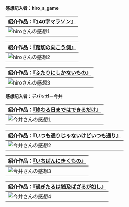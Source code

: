 
**感想記入者：hiro_s_game**  

|紹介作品：[『140字マラソン』](https://www.pixiv.net/artworks/74200004)|
|---|
|![hiroさんの感想1](./kansou/h_1.jpg)|

|紹介作品：[『踏切の向こう側』](https://twitter.com/megaknight427/status/1127568426782748673?s=20)|
|---|
|![hiroさんの感想2](./kansou/h_2.jpg)|

|紹介作品：[『ふたりにしかないもの』](https://twitter.com/satsuki_1128/status/1132571612736155648?s=20)|
|---|
|![hiroさんの感想3](./kansou/h_3.jpg)|

**感想記入者：デバッガー今井**

|紹介作品：[『終わる日まではできるだけ』](https://www.pixiv.net/novel/show.php?id=11709176)|
|---|
|![今井さんの感想1](./kansou/i_1.png)|

|紹介作品：[『いつも通りじゃないけどいつも通り』](https://twitter.com/Y_shikabane/status/1174310262867783681?s=20)|
|---|
|![今井さんの感想2](./kansou/i_2.png)|

|紹介作品：[『いちばんにきくもの』](https://twitter.com/kyoumosakesake_/status/1169582015206707200?s=20)|
|---|
|![今井さんの感想3](./kansou/i_3.png)|

|紹介作品：[『過ぎたるは猶及ばざるが如し』](https://twitter.com/takada_p/status/1164325350333009920?s=20)|
|---|
|![今井さんの感想4](./kansou/i_4.png)|
